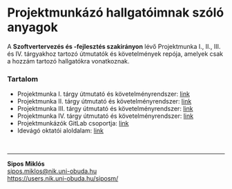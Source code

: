 # Projektmunkázó hallgatóimnak szóló anyagok

A **Szoftvertervezés és -fejlesztés szakirányon** lévő Projektmunka I., II., III. és IV. tárgyakhoz tartozó útmutatók és követelmények repója, amelyek csak a hozzám tartozó hallgatókra vonatkoznak.

### Tartalom
- Projektmunka I. tárgy útmutató és követelményrendszer: [link](https://gitlab.com/siposm/oktatas-projm-docs/-/blob/master/PROJM1.md)
- Projektmunka II. tárgy útmutató és követelményrendszer: [link](https://gitlab.com/siposm/oktatas-projm-docs/-/blob/master/PROJM2.md)
- Projektmunka III. tárgy útmutató és követelményrendszer: [link](https://gitlab.com/siposm/oktatas-projm-docs/-/blob/master/PROJM3.md)
- Projektmunka IV. tárgy útmutató és követelményrendszer: [link](https://gitlab.com/siposm/oktatas-projm-docs/-/blob/master/PROJM4.md)
- Projektmunkázók GitLab csoportja: [link](https://gitlab.com/projektmunkazok-siposm)
- Idevágó oktatói aloldalam: [link](https://users.nik.uni-obuda.hu/siposm/projm)

<br>

---

**Sipos Miklós**\
sipos.miklos@nik.uni-obuda.hu\
https://users.nik.uni-obuda.hu/siposm/